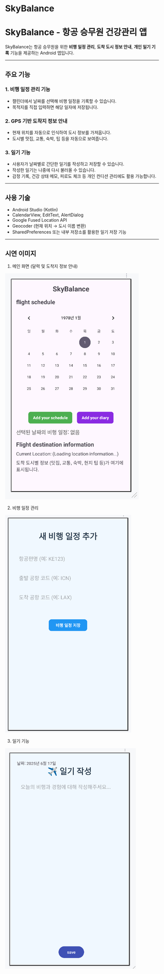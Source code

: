 # SkyBalance

# SkyBalance - 항공 승무원 건강관리 앱

SkyBalance는 항공 승무원을 위한 **비행 일정 관리**, **도착 도시 정보 안내**, **개인 일기 기록** 기능을 제공하는 Android 앱입니다.

---

## 주요 기능


### 1. 비행 일정 관리 기능
- 캘린더에서 날짜를 선택해 비행 일정을 기록할 수 있습니다.
- 목적지를 직접 입력하면 해당 일자에 저장됩니다.

### 2. GPS 기반 도착지 정보 안내
- 현재 위치를 자동으로 인식하여 도시 정보를 가져옵니다.
- 도시별 맛집, 교통, 숙박, 팁 등을 자동으로 보여줍니다.

### 3. 일기 기능
- 사용자가 날짜별로 간단한 일기를 작성하고 저장할 수 있습니다.
- 작성한 일기는 나중에 다시 불러올 수 있습니다.
- 감정 기록, 건강 상태 메모, 피로도 체크 등 개인 컨디션 관리에도 활용 가능합니다.

---

## 사용 기술

- Android Studio (Kotlin)
- CalendarView, EditText, AlertDialog
- Google Fused Location API
- Geocoder (현재 위치 → 도시 이름 변환)
- SharedPreferences 또는 내부 저장소를 활용한 일기 저장 기능

---

## 시연 이미지
1. 메인 화면 (달력 및 도착지 정보 안내)

![메인 화면](https://github.com/seyoungjung589/SkyBalance/blob/main/main.png)


2. 비행 일정 관리

![일정 관리 화면](https://github.com/seyoungjung589/SkyBalance/blob/main/schedule.png)

3. 일기 기능

![일기 기능 화면](https://github.com/seyoungjung589/SkyBalance/blob/main/diary.png)




